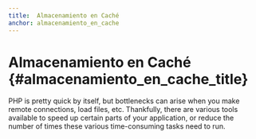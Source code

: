 ```yaml
---
title:  Almacenamiento en Caché
anchor: almacenamiento_en_cache
---
```


# Almacenamiento en Caché {#almacenamiento_en_cache_title}

PHP is pretty quick by itself, but bottlenecks can arise when you make remote connections, load files, etc.
Thankfully, there are various tools available to speed up certain parts of your application, or reduce the number of times these various time-consuming tasks need to run.
